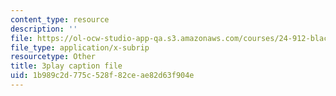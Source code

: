 ```yaml
---
content_type: resource
description: ''
file: https://ol-ocw-studio-app-qa.s3.amazonaws.com/courses/24-912-black-matters-introduction-to-black-studies-spring-2017/1b989c2d775c528f82ceae82d63f904e_WdQUiCPvcvw.vtt
file_type: application/x-subrip
resourcetype: Other
title: 3play caption file
uid: 1b989c2d-775c-528f-82ce-ae82d63f904e
---
```

